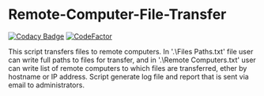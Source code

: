 # Remote-Computer-File-Transfer

[![Codacy Badge](https://app.codacy.com/project/badge/Grade/0841cf9963ab4f309625a678b4a9b7c3)](https://www.codacy.com/manual/zoran.jankov.87/Remote-Computer-File-Transfer?utm_source=github.com&amp;utm_medium=referral&amp;utm_content=Zoran-Jankov/Remote-Computer-File-Transfer&amp;utm_campaign=Badge_Grade)
[![CodeFactor](https://www.codefactor.io/repository/github/zoran-jankov/remote-computer-file-transfer/badge)](https://www.codefactor.io/repository/github/zoran-jankov/remote-computer-file-transfer)

This script transfers files to remote computers. In '.\Files Paths.txt' file user can write full paths to files for transfer, and in '.\Remote Computers.txt' user can write list of remote computers to which files are transferred, ether by hostname or IP address. Script generate log file and report that is sent via email to administrators.
